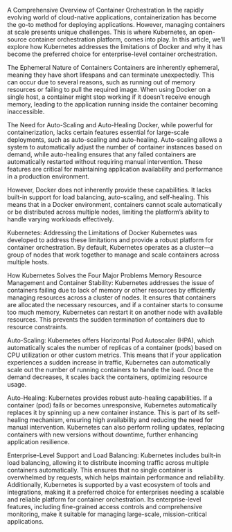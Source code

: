 A Comprehensive Overview of Container Orchestration
In the rapidly evolving world of cloud-native applications, containerization has become the go-to method for deploying applications. However, managing containers at scale presents unique challenges. This is where Kubernetes, an open-source container orchestration platform, comes into play. In this article, we’ll explore how Kubernetes addresses the limitations of Docker and why it has become the preferred choice for enterprise-level container orchestration.

The Ephemeral Nature of Containers
Containers are inherently ephemeral, meaning they have short lifespans and can terminate unexpectedly. This can occur due to several reasons, such as running out of memory resources or failing to pull the required image. When using Docker on a single host, a container might stop working if it doesn’t receive enough memory, leading to the application running inside the container becoming inaccessible.

The Need for Auto-Scaling and Auto-Healing
Docker, while powerful for containerization, lacks certain features essential for large-scale deployments, such as auto-scaling and auto-healing. Auto-scaling allows a system to automatically adjust the number of container instances based on demand, while auto-healing ensures that any failed containers are automatically restarted without requiring manual intervention. These features are critical for maintaining application availability and performance in a production environment.

However, Docker does not inherently provide these capabilities. It lacks built-in support for load balancing, auto-scaling, and self-healing. This means that in a Docker environment, containers cannot scale automatically or be distributed across multiple nodes, limiting the platform’s ability to handle varying workloads effectively.

Kubernetes: Addressing the Limitations of Docker
Kubernetes was developed to address these limitations and provide a robust platform for container orchestration. By default, Kubernetes operates as a cluster—a group of nodes that work together to manage and scale containers across multiple hosts.

How Kubernetes Solves the Four Major Problems
Memory Resource Management and Container Stability:
Kubernetes addresses the issue of containers failing due to lack of memory or other resources by efficiently managing resources across a cluster of nodes. It ensures that containers are allocated the necessary resources, and if a container starts to consume too much memory, Kubernetes can restart it on another node with available resources. This prevents the sudden termination of containers due to resource constraints.

Auto-Scaling:
Kubernetes offers Horizontal Pod Autoscaler (HPA), which automatically scales the number of replicas of a container (pods) based on CPU utilization or other custom metrics. This means that if your application experiences a sudden increase in traffic, Kubernetes can automatically scale out the number of running containers to handle the load. Once the demand decreases, it scales back the containers, optimizing resource usage.

Auto-Healing:
Kubernetes provides robust auto-healing capabilities. If a container (pod) fails or becomes unresponsive, Kubernetes automatically replaces it by spinning up a new container instance. This is part of its self-healing mechanism, ensuring high availability and reducing the need for manual intervention. Kubernetes can also perform rolling updates, replacing containers with new versions without downtime, further enhancing application resilience.

Enterprise-Level Support and Load Balancing:
Kubernetes includes built-in load balancing, allowing it to distribute incoming traffic across multiple containers automatically. This ensures that no single container is overwhelmed by requests, which helps maintain performance and reliability. Additionally, Kubernetes is supported by a vast ecosystem of tools and integrations, making it a preferred choice for enterprises needing a scalable and reliable platform for container orchestration. Its enterprise-level features, including fine-grained access controls and comprehensive monitoring, make it suitable for managing large-scale, mission-critical applications.
